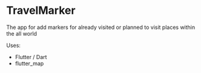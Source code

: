 # TravelMarker

The app for add markers for already visited or planned to visit places within the all world

Uses:
 - Flutter / Dart
 - flutter_map